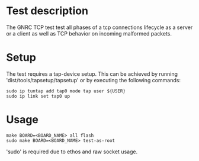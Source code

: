 Test description
==========
The GNRC TCP test test all phases of a tcp connections lifecycle as a server or a client
as well as TCP behavior on incoming malformed packets.

Setup
==========
The test requires a tap-device setup. This can be achieved by running 'dist/tools/tapsetup/tapsetup'
or by executing the following commands:

    sudo ip tuntap add tap0 mode tap user ${USER}
    sudo ip link set tap0 up

Usage
==========
    make BOARD=<BOARD_NAME> all flash
    sudo make BOARD=<BOARD_NAME> test-as-root

'sudo' is required due to ethos and raw socket usage.
